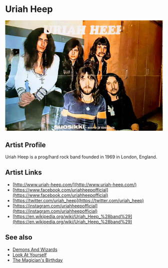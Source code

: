 # Uriah Heep

![](../../assets/artists/Uriah_Heep.png)

## Artist Profile

Uriah Heep is a prog/hard rock band founded in 1969 in London, England.

## Artist Links

- [http://www.uriah-heep.com/](http://www.uriah-heep.com/)
- [https://www.facebook.com/uriahheepofficial](https://www.facebook.com/uriahheepofficial)
- [https://twitter.com/uriah_heep](https://twitter.com/uriah_heep)
- [https://instagram.com/uriahheepofficial](https://instagram.com/uriahheepofficial)
- [https://en.wikipedia.org/wiki/Uriah_Heep_%28band%29](https://en.wikipedia.org/wiki/Uriah_Heep_%28band%29)


## See also

- [Demons And Wizards](Demons_And_Wizards.md)
- [Look At Yourself](Look_At_Yourself.md)
- [The Magician's Birthday](The_Magicians_Birthday.md)
